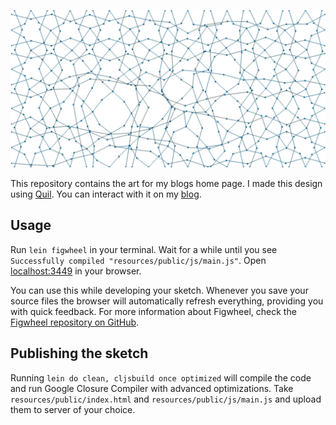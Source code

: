 ![My Blog Sketch](/illustration.png?raw=true)

This repository contains the art for my blogs home page. I made this design using [Quil](http://www.quil.info/). You can interact with it on my [blog](https://zacromero.io/).

## Usage

Run `lein figwheel` in your terminal. Wait for a while until you see `Successfully compiled "resources/public/js/main.js"`. Open [localhost:3449](http://localhost:3449) in your browser.

You can use this while developing your sketch. Whenever you save your source files the browser will automatically refresh everything, providing you with quick feedback. For more information about Figwheel, check the [Figwheel repository on GitHub](https://github.com/bhauman/lein-figwheel).

## Publishing the sketch

Running `lein do clean, cljsbuild once optimized` will compile the code and run Google Closure Compiler with advanced optimizations. Take `resources/public/index.html` and `resources/public/js/main.js` and upload them to server of your choice.

